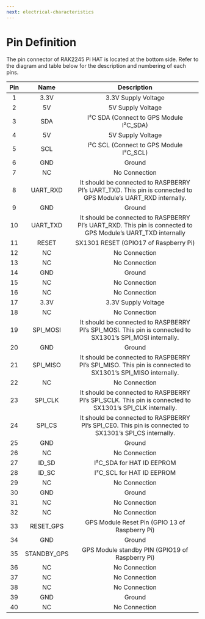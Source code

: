 ```yaml
---
next: electrical-characteristics
---
```


# Pin Definition

The pin connector of RAK2245 Pi HAT is located at the bottom side. Refer to the diagram and table below for the description and numbering of each pins.

<rk-img
  src="/assets/images/datasheet/rak2245-pihat/rak2245-pihat-pin-definition.jpg"
  width="100%"
  figure-number="1"
  caption="Pinout Diagram"
/>

| Pin | Name | Description | 
| :----: | :----:  | :----: | 
| 1 | 3.3V | 3.3V Supply Voltage | 
| 2 | 5V | 5V Supply Voltage | 
| 3 | SDA | I²C SDA (Connect to GPS Module I²C_SDA) | 
| 4 | 5V | 5V Supply Voltage | 
| 5 | SCL | I²C SCL (Connect to GPS Module I²C_SCL) | 
| 6 | GND | Ground | 
| 7 | NC | No Connection | 
| 8 | UART_RXD | It should be connected to RASPBERRY PI’s UART_TXD. This pin is connected to GPS Module’s UART_RXD internally. | 
| 9 | GND | Ground | 
| 10 | UART_TXD | It should be connected to RASPBERRY PI’s UART_RXD. This pin is connected to GPS Module’s UART_TXD internally | 
| 11 | RESET | SX1301 RESET (GPIO17 of Raspberry Pi) | 
| 12 | NC | No Connection | 
| 13 | NC | No Connection | 
| 14 | GND | Ground | 
| 15 | NC | No Connection | 
| 16 | NC | No Connection | 
| 17 | 3.3V | 3.3V Supply Voltage | 
| 18 | NC | No Connection | 
| 19 | SPI_MOSI | It should be connected to RASPBERRY PI’s SPI\_MOSI. This pin is connected to SX1301’s SPI_MOSI internally. | 
| 20 | GND | Ground | 
| 21 | SPI_MISO | It should be connected to RASPBERRY PI’s SPI\_MISO. This pin is connected to SX1301’s SPI_MISO internally. | 
| 22 | NC | No Connection | 
| 23 | SPI_CLK | It should be connected to RASPBERRY PI’s SPI\_SCLK. This pin is connected to SX1301’s SPI_CLK internally. | 
| 24 | SPI_CS | It should be connected to RASPBERRY PI’s SPI\_CE0. This pin is connected to SX1301’s SPI_CS internally. | 
| 25 | GND | Ground | 
| 26 | NC | No Connection | 
| 27 | ID_SD | I²C_SDA for HAT ID EEPROM | 
| 28 | ID_SC | I²C_SCL for HAT ID EEPROM | 
| 29 | NC | No Connection | 
| 30 | GND | Ground | 
| 31 | NC | No Connection | 
| 32 | NC | No Connection | 
| 33 | RESET_GPS | GPS Module Reset Pin (GPIO 13 of Raspberry Pi) | 
| 34 | GND | Ground | 
| 35 | STANDBY_GPS | GPS Module standby PIN (GPIO19 of Raspberry Pi) | 
| 36 | NC | No Connection | 
| 37 | NC | No Connection | 
| 38 | NC | No Connection | 
| 39 | GND | Ground | 
| 40 | NC | No Connection | 


